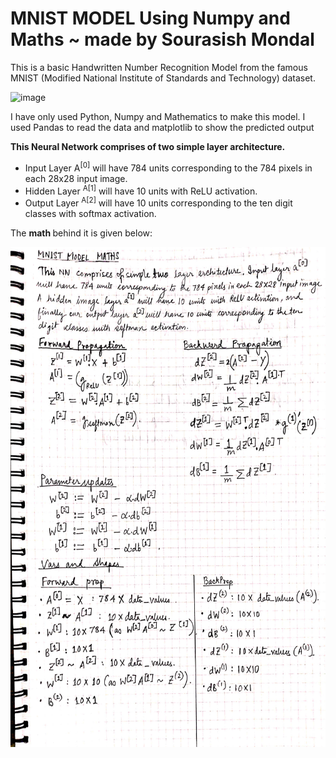 # MNIST MODEL Using Numpy and Maths ~ made by Sourasish Mondal
This is a basic Handwritten Number Recognition Model from the famous MNIST (Modified National Institute of Standards and Technology) dataset.

![image](https://user-images.githubusercontent.com/83086483/188177806-7e728fe4-ca0f-4056-8548-c052d5bb8099.png)

I have only used Python, Numpy and Mathematics to make this model. 
I used Pandas to read the data and matplotlib to show the predicted output <br>

**This Neural Network comprises of two simple layer architecture.** <br>
- Input Layer A<sup>[0]</sup> will have 784 units corresponding to the 784 pixels in each 28x28 input image. <br>
- Hidden Layer <sup>A[1]</sup> will have 10 units with ReLU activation.<br>
- Output Layer <sup>A[2]</sup> will have 10 units corresponding to the ten digit classes with softmax activation. <br>

<p>The <b>math </b> behind it is given below: </p>
<img src = "Resources/MNIST MATHS.jpg" align = center width = "800" height = "800">
